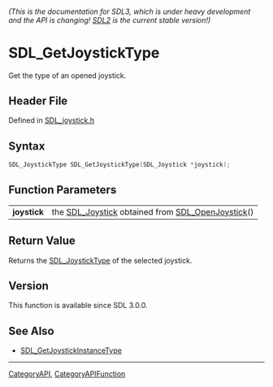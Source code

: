 ###### (This is the documentation for SDL3, which is under heavy development and the API is changing! [SDL2](https://wiki.libsdl.org/SDL2/) is the current stable version!)
# SDL_GetJoystickType

Get the type of an opened joystick.

## Header File

Defined in [SDL_joystick.h](https://github.com/libsdl-org/SDL/blob/main/include/SDL3/SDL_joystick.h)

## Syntax

```c
SDL_JoystickType SDL_GetJoystickType(SDL_Joystick *joystick);

```

## Function Parameters

|                  |                                                                                       |
| ---------------- | ------------------------------------------------------------------------------------- |
| **joystick**     | the [SDL_Joystick](SDL_Joystick) obtained from [SDL_OpenJoystick](SDL_OpenJoystick)() |

## Return Value

Returns the [SDL_JoystickType](SDL_JoystickType) of the selected joystick.

## Version

This function is available since SDL 3.0.0.

## See Also

* [SDL_GetJoystickInstanceType](SDL_GetJoystickInstanceType)

----
[CategoryAPI](CategoryAPI), [CategoryAPIFunction](CategoryAPIFunction)

